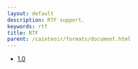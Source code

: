 ```yaml
---
layout: default
description: RTF support.
keywords: rtf
title: RTF
parent: /cainteoir/formats/document.html
---
```


*  [1.0](rtf10)
